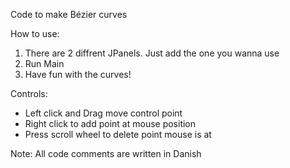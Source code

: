 Code to make Bézier curves

How to use:
1. There are 2 diffrent JPanels. Just add the one you wanna use
2. Run Main
3. Have fun with the curves!

Controls: 
- Left click and Drag move control point
- Right click to add point at mouse position
- Press scroll wheel to delete point mouse is at

Note:
All code comments are written in Danish

